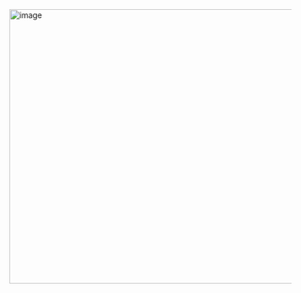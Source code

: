 <img width="634" height="490" alt="image" src="https://github.com/user-attachments/assets/01a10122-934f-4389-b657-763af1d831fe" />
